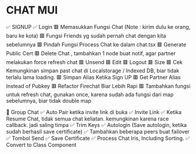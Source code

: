 # CHAT MUI
✅ SIGNUP
✅ Login
🟥 Memasukkan Fungsi Chat (Note : kirim dulu ke orang, baru ke kota)
🟥 Fungsi Friends yg sudah pernah chat dengan kita sebelumnya
🟥 Pindah Fungsi Process Chat ke dalam chat.tsx
🟥 Generate Public Cert
🟥 Delete Chat , tambahkan 1 node buat notif, agar partner melakukan force refresh chat
🟥 Unsend
🟥 Edit
🟥 Logout
🟥 Size
🟥 Cek Kemungkinan simpan past chat di Localstorage / Indexed DB, biar tidak terlalu lama loading.
🟥 Simpan Alias Ketika Sign UP
🟥 Get Partner Alias Instead of Pubkey
🟥 Refactor Firechat Biar Lebih Rapi
🟥 Tambahkan fungsi untuk refresh chat, gunakan once, karena sudah ada fungsi dari map sebelumnya, biar tidak double map

🐢 Group Chat
✅ Auto Pair ketika invite link di buka
✅ Invite Link
✅ Ketika Resume Chat, tidak semua chat keliatan. kemungkinan karena race callback. jadi saling timpa
✅ Trim Keys
✅ Autologin (Save autologin, ketika sudah berhasil save certificate)
✅ Tambahkan beberapa peers buat failover
✅ Tombol Send
✅ Save Certificate
✅ Process Chat Iris, Including Sorting.
✅ Convert to Class Component
